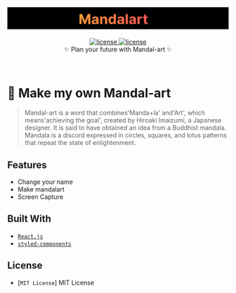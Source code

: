 <div align='center'>

  <img src='./public/logo.png' alt='logo' />
  <br /><br />
 
 <a href=''>
  <img src='https://img.shields.io/badge/license-MIT-red' alt='license' />
  <img src='https://img.shields.io/badge/version-1.0.0-yellow' alt='license' />
  
 </a>
  <div> ✨ Plan your future with Mandal-art ✨ </div>
  <br /><br />
</div>

# 🌟 Make my own Mandal-art

> Mandal-art is a word that combines'Manda+la' and'Art', which means'achieving the goal', created by Hiroaki Imaizumi, a Japanese designer. It is said to have obtained an idea from a Buddhist mandala. Mandala is a discord expressed in circles, squares, and lotus patterns that repeat the state of enlightenment.

## Features

- Change your name
- Make mandalart
- Screen Capture

## Built With

- [`React.js`](https://reactjs.org/)
- [`styled-components`](https://styled-components.com/)

## License

- [`MIT License`]
  MIT License
